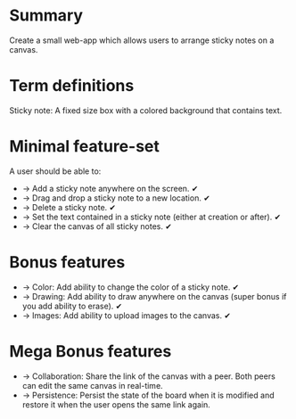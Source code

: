 # Summary

Create a small web-app which allows users to arrange sticky notes on a canvas.

# Term definitions

Sticky note: A fixed size box with a colored background that contains text.

# Minimal feature-set

A user should be able to:

- -> Add a sticky note anywhere on the screen. ✔
- -> Drag and drop a sticky note to a new location. ✔
- -> Delete a sticky note. ✔
- -> Set the text contained in a sticky note (either at creation or after). ✔
- -> Clear the canvas of all sticky notes. ✔

# Bonus features

- -> Color: Add ability to change the color of a sticky note. ✔
- -> Drawing: Add ability to draw anywhere on the canvas (super bonus if you add ability to erase). ✔
- -> Images: Add ability to upload images to the canvas. ✔

# Mega Bonus features

- -> Collaboration: Share the link of the canvas with a peer. Both peers can edit the same canvas in real-time.
- -> Persistence: Persist the state of the board when it is modified and restore it when the user opens the same link again.
